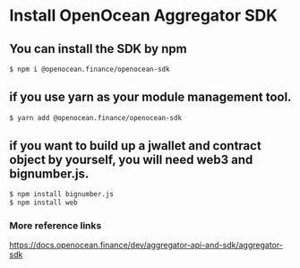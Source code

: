 # Install OpenOcean Aggregator SDK
## You can install the SDK by npm
```bash
$ npm i @openocean.finance/openocean-sdk
```
##  if you use yarn as your module management tool.
```bash
$ yarn add @openocean.finance/openocean-sdk
```
##  if you want to build up a jwallet and contract object by yourself, you will need web3 and bignumber.js.

```bash
$ npm install bignumber.js
$ npm install web
```
### More reference links
https://docs.openocean.finance/dev/aggregator-api-and-sdk/aggregator-sdk
